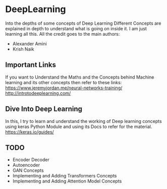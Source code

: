 # DeepLearning
Into the depths of some concepts of Deep Learning
Different Concepts are explained in depth to understand what is going on inside it.
I am just learning all this. All the credit goes to the main authors:</br>
* Alexander Amini
* Krish Naik

## Important Links
If you want to Understand the Maths and the Concepts behind Machine learning and its other concepts then refer to these links:
https://www.jeremyjordan.me/neural-networks-training/
http://introtodeeplearning.com/

## Dive Into Deep Learning
In this, I try to learn and understand the working of Deep learning concepts using keras Python Module and using its Docs to refer for the material.
https://keras.io/guides/

## TODO
* Encoder Decoder
* Autoencoder
* GAN Concepts
* Implementing and Adding Transformers Concepts
* Implementing and Adding Attention Model Concepts
